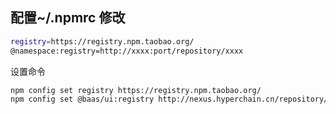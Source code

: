 ## 配置~/.npmrc 修改

``` sh
registry=https://registry.npm.taobao.org/
@namespace:registry=http://xxxx:port/repository/xxxx
```

设置命令
``` sh
npm config set registry https://registry.npm.taobao.org/
npm config set @baas/ui:registry http://nexus.hyperchain.cn/repository/npm/
```